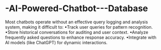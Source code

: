 # -AI-Powered-Chatbot---Database
Most chatbots operate without an effective query logging and analysis system, making it difficult to: •Track user queries for pattern recognition. •Store historical conversations for auditing and user context. •Analyze frequently asked questions to enhance response accuracy. •Integrate with AI models (like ChatGPT) for dynamic interactions.
